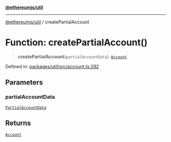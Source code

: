 [**@ethereumjs/util**](../README.md)

***

[@ethereumjs/util](../README.md) / createPartialAccount

# Function: createPartialAccount()

> **createPartialAccount**(`partialAccountData`): [`Account`](../classes/Account.md)

Defined in: [packages/util/src/account.ts:292](https://github.com/Dargon789/ethereumjs-monorepo/blob/master/packages/util/src/account.ts#L292)

## Parameters

### partialAccountData

[`PartialAccountData`](../interfaces/PartialAccountData.md)

## Returns

[`Account`](../classes/Account.md)
